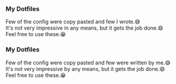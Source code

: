 ### My Dotfiles

Few of the config were copy pasted and few I wrote.😅  
It's not very impressive in any means, but it gets the job done.😄  
Feel free to use these.😁  

### My Dotfiles

Few of the config were copy pasted and few were written by me.😅  
It's not very impressive by any means, but it gets the job done.😄  
Feel free to use these.😁  

